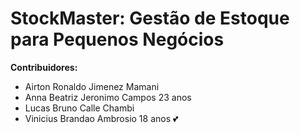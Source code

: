 # StockMaster: Gestão de Estoque para Pequenos Negócios
**Contribuidores:**

<ul>
    <li>Airton Ronaldo Jimenez Mamani</li>
    <li>Anna Beatriz Jeronimo Campos 23 anos</li>
    <li>Lucas Bruno Calle Chambi</li>
    <li>Vinicius Brandao Ambrosio 18 anos 💕 </li> 
</ul>



